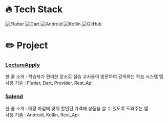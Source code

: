 # :fire: Tech Stack
![Flutter](https://img.shields.io/badge/Flutter-%2302569B.svg?style=for-the-badge&logo=Flutter&logoColor=white)
![Dart](https://img.shields.io/badge/dart-%230175C2.svg?style=for-the-badge&logo=dart&logoColor=white)
![Android](https://img.shields.io/badge/Android-3DDC84?style=for-the-badge&logo=android&logoColor=white) 
![Kotlin](https://img.shields.io/badge/kotlin-%230095D5.svg?style=for-the-badge&logo=kotlin&logoColor=white)
![GitHub](https://img.shields.io/badge/github-%23121011.svg?style=for-the-badge&logo=github&logoColor=white)




# :pencil2: Project  

###  [LectureApply](https://github.com/koreaksh/Lecture_Apply_App)
한 줄 소개 : 학습자가 편리한 장소로 실습 교사들이 방문하여 강의하는 학습 시스템 앱
사용 기술 : Flutter, Dart, Provider, Rest_Api


###  [Salend](https://github.com/koreaksh/SeoilTeamProject)
한 줄 소개 : 매장 마감에 맞춰 할인된 가격에 상품을 살 수 있도록 도와주는 앱  
사용 기술 : Android, Kotlin, Rest_Api


